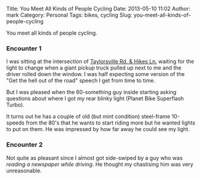 Title: You Meet All Kinds of People Cycling
Date: 2013-05-10 11:02
Author: mark
Category: Personal
Tags: bikes, cycling
Slug:  you-meet-all-kinds-of-people-cycling

You meet all kinds of people cycling.

### Encounter 1

I was sitting at the intersection of [Taylorsville Rd. & Hikes Ln.](http://goo.gl/maps/PdRgC) waiting for the light to change when a giant pickup truck pulled up next to me and the driver rolled down the window. I was half expecting some version of the "Get the hell out of the road" speech I get from time to time.

But I was pleased when the 60-something guy inside starting asking questions about where I got my rear blinky light (Planet Bike Superflash Turbo).

It turns out he has a couple of old (but mint condition) steel-frame 10-speeds from the 80's that he wants to start riding more but he wanted lights to put on them. He was impressed by how far away he could see my light.

### Encounter 2

Not quite as pleasant since I almost got side-swiped by a guy who was _reading a newspaper while driving_. He thought my chastising him was very unreasonable.
